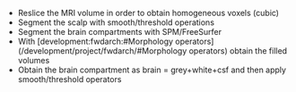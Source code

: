 - Reslice the MRI volume in order to obtain homogeneous voxels (cubic)
- Segment the scalp with smooth/threshold operations
- Segment the brain compartments with SPM/FreeSurfer
- With [development:fwdarch:#Morphology operators](/development/project/fwdarch/#Morphology operators) obtain the filled volumes
- Obtain the brain compartment as brain = grey+white+csf and then apply smooth/threshold operators
